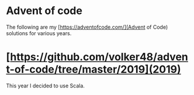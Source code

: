 # Advent of code

The following are my [https://adventofcode.com/](Advent of Code) solutions for various years.

# [https://github.com/volker48/advent-of-code/tree/master/2019](2019)

This year I decided to use Scala.
